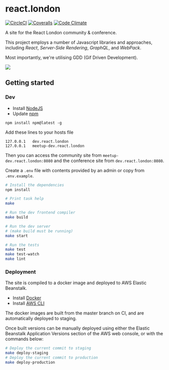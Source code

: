 react.london
============

[![CircleCI](https://circleci.com/gh/redbadger/react.london.svg?style=shield)](https://circleci.com/gh/redbadger/react.london)
[![Coveralls](https://coveralls.io/repos/github/redbadger/react.london/badge.svg)](https://coveralls.io/github/redbadger/react.london)
[![Code Climate](https://codeclimate.com/github/redbadger/react.london/badges/gpa.svg)](https://codeclimate.com/github/redbadger/react.london)

A site for the React London community & conference.

This project employs a number of Javascript libraries and approaches,
including _React_, _Server-Side Rendering_, _GraphQL_, and _WebPack_.

Most importantly, we're utilising GDD (Gif Driven Development).

<img src="https://raw.github.com/redbadger/react.london/master/assets/img/cat-hacking.gif" />

## Getting started

### Dev

* Install [NodeJS](https://nodejs.org/en/)
* Update [npm](https://www.npmjs.com)

```
npm install npm@latest -g

```

Add these lines to your hosts file

```
127.0.0.1	dev.react.london
127.0.0.1	meetup-dev.react.london
```

Then you can access the community site from `meetup-dev.react.london:8080` and
the conference site from `dev.react.london:8080`.

Create a `.env` file with contents provided by an admin or copy from `.env.example`.

```sh
# Install the dependencies
npm install

# Print task help
make

# Run the dev frontend compiler
make build

# Run the dev server
# (make build must be running)
make start

# Run the tests
make test
make test-watch
make lint
```

### Deployment

The site is compiled to a docker image and deployed to AWS Elastic Beanstalk.

* Install [Docker](https://www.docker.com/)
* Install [AWS CLI](https://aws.amazon.com/cli/)

The docker images are built from the master branch on CI, and are automatically
deployed to staging.

Once built versions can be manually deployed using either the Elastic
Beanstalk Application Versions section of the AWS web console, or with the
commands below:

```sh
# Deploy the current commit to staging
make deploy-staging
# Deploy the current commit to production
make deploy-production
```
